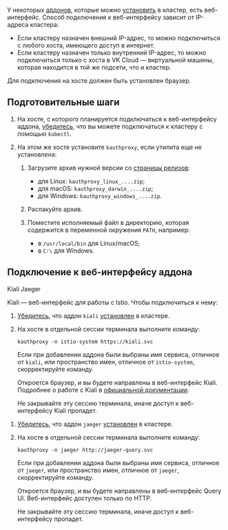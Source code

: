 У некоторых [аддонов](../../concepts/addons-and-settings/addons), которые можно [установить](../../instructions/addons/manage-addons) в кластер, есть веб-интерфейс. Способ подключения к веб-интерфейсу зависит от IP-адреса кластера:

- Если кластеру назначен внешний IP-адрес, то можно подключиться с любого хоста, имеющего доступ в интернет.
- Если кластеру назначен только внутренний IP-адрес, то можно подключиться только с хоста в VK Cloud — виртуальной машины, которая находится в той же подсети, что и кластер.

Для подключения на хосте должен быть установлен браузер.

## Подготовительные шаги

1. На хосте, с которого планируется подключаться к веб-интерфейсу аддона, [убедитесь](../kubectl#proverka_podklyucheniya_k_klasteru), что вы можете подключаться к кластеру с помощью `kubectl`.

1. На этом же хосте установите `kauthproxy`, если утилита еще не установлена:

   1. Загрузите архив нужной версии со [страницы релизов](https://github.com/int128/kauthproxy/releases):

      - для Linux: `kauthproxy_linux_....zip`;
      - для macOS: `kauthproxy_darwin_....zip`;
      - для Windows: `kauthproxy_windows_....zip`.

   1. Распакуйте архив.

   1. Поместите исполняемый файл в директорию, которая содержится в переменной окружения `PATH`, например:

      - в `/usr/local/bin` для Linux/macOS;
      - в `C:\` для Windows.

## Подключение к веб-интерфейсу аддона

<tabs>
<tablist>
<tab>Kiali</tab>
<tab>Jaeger</tab>
</tablist>
<tabpanel>

Kiali — веб-интерфейс для работы с Istio. Чтобы подключиться к нему:

1. [Убедитесь](../../instructions/addons/manage-addons#prosmotr_addonov), что аддон `kiali` [установлен](../../instructions/addons/advanced-installation/install-advanced-kiali) в кластере.
1. На хосте в отдельной сессии терминала выполните команду:

   ```console
   kauthproxy -n istio-system https://kiali.svc
   ```

   Если при добавлении аддона были выбраны имя сервиса, отличное от `kiali`, или пространство имен, отличное от `istio-system`, скорректируйте команду.

   Откроется браузер, и вы будете направлены в веб-интерфейс Kiali. Подробнее о работе с Kiali в [официальной документации](https://kiali.io/docs/features/).

   <warn>

   Не закрывайте эту сессию терминала, иначе доступ к веб-интерфейсу Kiali пропадет.

   </warn>

</tabpanel>
<tabpanel>

1. [Убедитесь](../../instructions/addons/manage-addons#prosmotr_addonov), что аддон `jaeger` [установлен](../../instructions/addons/advanced-installation/install-advanced-jaeger) в кластере.
1. На хосте в отдельной сессии терминала выполните команду:

   ```console
   kauthproxy -n jaeger http://jaeger-query.svc
   ```

   Если при добавлении аддона были выбраны имя сервиса, отличное от `jaeger`, или пространство имен, отличное от `jaeger`, скорректируйте команду.

   Откроется браузер, и вы будете направлены в веб-интерфейс Query UI. Веб-интерфейс доступен только по HTTP.

   <warn>

   Не закрывайте эту сессию терминала, иначе доступ к веб-интерфейсу пропадет.

   </warn>

</tabpanel>
</tabs>

